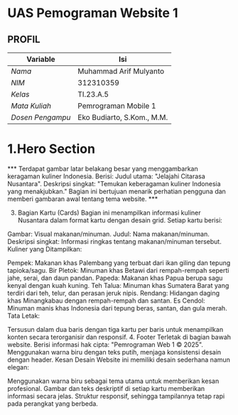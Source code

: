 # UAS Pemograman Website 1
## PROFIL
| Variable           |             Isi            |
| -------------------|----------------------------|
| *Nama*           |         Muhammad Arif Mulyanto      |
| *NIM*            |          312310359        |
| *Kelas*          |          TI.23.A.5         |
| *Mata Kuliah*    |     Pemrograman Mobile  1   |
| *Dosen Pengampu* | Eko Budiarto, S.Kom., M.M. |

# 1.Hero Section
*** Terdapat gambar latar belakang besar yang menggambarkan keragaman kuliner Indonesia.
Berisi:
Judul utama: "Jelajahi Citarasa Nusantara".
Deskripsi singkat: "Temukan keberagaman kuliner Indonesia yang menakjubkan."
Bagian ini bertujuan menarik perhatian pengguna dan memberi gambaran awal tentang tema website. ***

3. Bagian Kartu (Cards)
Bagian ini menampilkan informasi kuliner Nusantara dalam format kartu dengan desain grid. Setiap kartu berisi:

Gambar: Visual makanan/minuman.
Judul: Nama makanan/minuman.
Deskripsi singkat: Informasi ringkas tentang makanan/minuman tersebut.
Kuliner yang Ditampilkan:

Pempek: Makanan khas Palembang yang terbuat dari ikan giling dan tepung tapioka/sagu.
Bir Pletok: Minuman khas Betawi dari rempah-rempah seperti jahe, serai, dan daun pandan.
Papeda: Makanan khas Papua berupa sagu kenyal dengan kuah kuning.
Teh Talua: Minuman khas Sumatera Barat yang terdiri dari teh, telur, dan perasan jeruk nipis.
Rendang: Hidangan daging khas Minangkabau dengan rempah-rempah dan santan.
Es Cendol: Minuman manis khas Indonesia dari tepung beras, santan, dan gula merah.
Tata Letak:

Tersusun dalam dua baris dengan tiga kartu per baris untuk menampilkan konten secara terorganisir dan responsif.
4. Footer
Terletak di bagian bawah website.
Berisi informasi hak cipta: "Pemrograman Web 1 © 2025".
Menggunakan warna biru dengan teks putih, menjaga konsistensi desain dengan header.
Kesan Desain
Website ini memiliki desain sederhana namun elegan:

Menggunakan warna biru sebagai tema utama untuk memberikan kesan profesional.
Gambar dan teks deskriptif di setiap kartu memberikan informasi secara jelas.
Struktur responsif, sehingga tampilannya tetap rapi pada perangkat yang berbeda.
